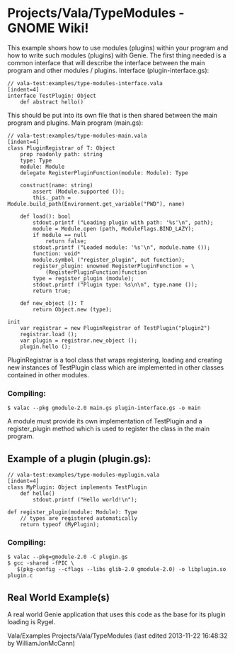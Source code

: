 # Projects/Vala/TypeModules - GNOME Wiki!

This example shows how to use modules (plugins) within your program and how to
write such modules (plugins) with Genie. The first thing needed is a common
interface that will describe the interface between the main program and other
modules / plugins. Interface (plugin-interface.gs):

```genie
// vala-test:examples/type-modules-interface.vala
[indent=4]
interface TestPlugin: Object
    def abstract hello()
```

This should be put into its own file that is then shared between the main
program and plugins. Main program (main.gs):

```genie
// vala-test:examples/type-modules-main.vala
[indent=4]
class PluginRegistrar of T: Object
    prop readonly path: string
    type: Type
    module: Module
    delegate RegisterPluginFunction(module: Module): Type

    construct(name: string)
        assert (Module.supported ());
        this._path = Module.build_path(Environment.get_variable("PWD"), name)

    def load(): bool
        stdout.printf ("Loading plugin with path: '%s'\n", path);
        module = Module.open (path, ModuleFlags.BIND_LAZY);
        if module == null
            return false;
        stdout.printf ("Loaded module: '%s'\n", module.name ());
        function: void*
        module.symbol ("register_plugin", out function);
        register_plugin: unowned RegisterPluginFunction = \
            (RegisterPluginFunction)function
        type = register_plugin (module);
        stdout.printf ("Plugin type: %s\n\n", type.name ());
        return true;

    def new_object (): T
        return Object.new (type);

init
    var registrar = new PluginRegistrar of TestPlugin("plugin2")
    registrar.load ();
    var plugin = registrar.new_object ();
    plugin.hello ();
```

PluginRegistrar is a tool class that wraps registering, loading and creating new
instances of TestPlugin class which are implemented in other classes contained
in other modules.

### Compiling:

```shell
$ valac --pkg gmodule-2.0 main.gs plugin-interface.gs -o main
```

A module must provide its own implementation of TestPlugin and a register_plugin
method which is used to register the class in the main program.


## Example of a plugin (plugin.gs):

```genie
// vala-test:examples/type-modules-myplugin.vala
[indent=4]
class MyPlugin: Object implements TestPlugin
    def hello()
        stdout.printf ("Hello world!\n");

def register_plugin(module: Module): Type
    // types are registered automatically
    return typeof (MyPlugin);
```

### Compiling:

```shell
$ valac --pkg=gmodule-2.0 -C plugin.gs
$ gcc -shared -fPIC \
   $(pkg-config --cflags --libs glib-2.0 gmodule-2.0) -o libplugin.so plugin.c
```


## Real World Example(s)
A real world Genie application that uses this code as the base for its plugin
loading is Rygel.


Vala/Examples Projects/Vala/TypeModules
    (last edited 2013-11-22 16:48:32 by WilliamJonMcCann)

